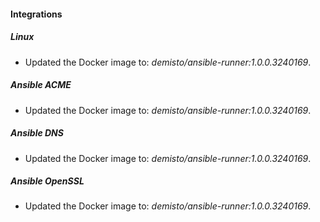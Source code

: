 
#### Integrations

##### Linux

- Updated the Docker image to: *demisto/ansible-runner:1.0.0.3240169*.

##### Ansible ACME

- Updated the Docker image to: *demisto/ansible-runner:1.0.0.3240169*.

##### Ansible DNS

- Updated the Docker image to: *demisto/ansible-runner:1.0.0.3240169*.

##### Ansible OpenSSL

- Updated the Docker image to: *demisto/ansible-runner:1.0.0.3240169*.

